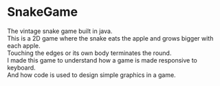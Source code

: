# SnakeGame
The vintage snake game  built in java.
<br>
This is a 2D game where the snake eats the apple and grows bigger with each apple.
<br>
Touching the edges or its own body terminates the round.
<br>
I made this game to understand how a game is made responsive to keyboard.
<br>
And how code is used to design simple graphics in a game.
